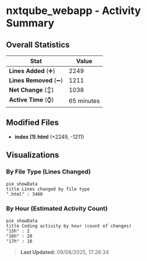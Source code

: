 # nxtqube_webapp - Activity Summary 

## Overall Statistics

| Stat                   | Value                                                             |
| ---------------------- | ----------------------------------------------------------------- |
| **Lines Added** (➕)   | 2249                                          |
| **Lines Removed** (➖) | 1211                                        |
| **Net Change** (↕)    | 1038                |
| **Active Time** (⌚)   | 65 minutes |


## Modified Files
- **index (1).html** (+2249, -1211)

## Visualizations

### By File Type (Lines Changed)

```mermaid
pie showData
title Lines changed by file type
".html" : 3460
```

### By Hour (Estimated Activity Count)

```mermaid
pie showData
title Coding activity by hour (count of changes)
"15h" : 2
"16h" : 20
"17h" : 10
```


> **Last Updated:** 09/08/2025, 17:26:34